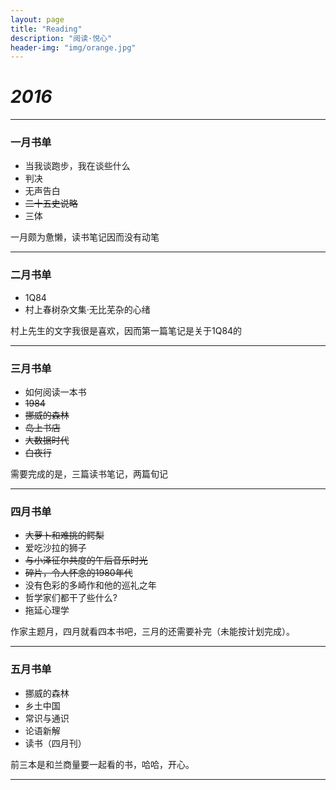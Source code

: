 ```yaml
---
layout: page
title: "Reading"
description: "阅读·悦心"
header-img: "img/orange.jpg"
---
```


# *2016*

---

### 一月书单

* 当我谈跑步，我在谈些什么   
* 判决                       
* 无声告白
* ~~二十五史说略~~
* 三体

一月颇为惫懒，读书笔记因而没有动笔

---

### 二月书单

* 1Q84
* 村上春树杂文集·无比芜杂的心绪

村上先生的文字我很是喜欢，因而第一篇笔记是关于1Q84的

---

### 三月书单

* 如何阅读一本书
* ~~1984~~
* ~~挪威的森林~~
* ~~岛上书店~~
* ~~大数据时代~~
* ~~白夜行~~

需要完成的是，三篇读书笔记，两篇旬记

---

### 四月书单

* ~~大萝卜和难挑的鳄梨~~
* 爱吃沙拉的狮子
* ~~与小泽征尔共度的午后音乐时光~~
* ~~碎片，令人怀念的1980年代~~
* 没有色彩的多崎作和他的巡礼之年
* 哲学家们都干了些什么?
* 拖延心理学

作家主题月，四月就看四本书吧，三月的还需要补完（未能按计划完成）。

---

### 五月书单

* 挪威的森林
* 乡土中国
* 常识与通识
* 论语新解
* 读书（四月刊）

前三本是和兰商量要一起看的书，哈哈，开心。

---
